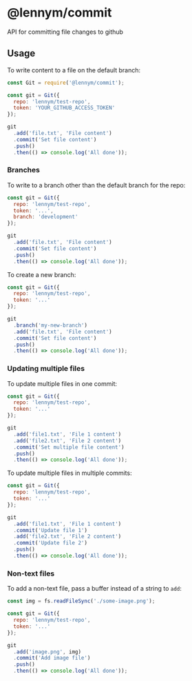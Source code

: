 # @lennym/commit

API for committing file changes to github

## Usage

To write content to a file on the default branch:

```js
const Git = require('@lennym/commit');

const git = Git({
  repo: 'lennym/test-repo',
  token: 'YOUR_GITHUB_ACCESS_TOKEN'
});

git
  .add('file.txt', 'File content')
  .commit('Set file content')
  .push()
  .then(() => console.log('All done'));
```

### Branches

To write to a branch other than the default branch for the repo:

```js
const git = Git({
  repo: 'lennym/test-repo',
  token: '...',
  branch: 'development'
});

git
  .add('file.txt', 'File content')
  .commit('Set file content')
  .push()
  .then(() => console.log('All done'));
```

To create a new branch:

```js
const git = Git({
  repo: 'lennym/test-repo',
  token: '...'
});

git
  .branch('my-new-branch')
  .add('file.txt', 'File content')
  .commit('Set file content')
  .push()
  .then(() => console.log('All done'));
```

### Updating multiple files

To update multiple files in one commit:

```js
const git = Git({
  repo: 'lennym/test-repo',
  token: '...'
});

git
  .add('file1.txt', 'File 1 content')
  .add('file2.txt', 'File 2 content')
  .commit('Set multiple file content')
  .push()
  .then(() => console.log('All done'));
```

To update multiple files in multiple commits:

```js
const git = Git({
  repo: 'lennym/test-repo',
  token: '...'
});

git
  .add('file1.txt', 'File 1 content')
  .commit('Update file 1')
  .add('file2.txt', 'File 2 content')
  .commit('Update file 2')
  .push()
  .then(() => console.log('All done'));
```

### Non-text files

To add a non-text file, pass a buffer instead of a string to `add`:

```js
const img = fs.readFileSync('./some-image.png');

const git = Git({
  repo: 'lennym/test-repo',
  token: '...'
});

git
  .add('image.png', img)
  .commit('Add image file')
  .push()
  .then(() => console.log('All done'));
```
